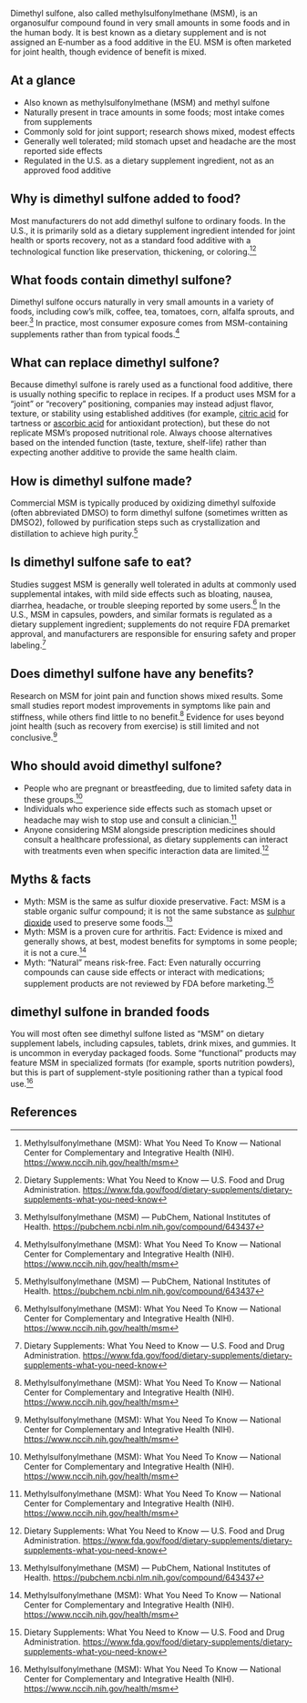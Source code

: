 Dimethyl sulfone, also called methylsulfonylmethane (MSM), is an organosulfur compound found in very small amounts in some foods and in the human body. It is best known as a dietary supplement and is not assigned an E‑number as a food additive in the EU. MSM is often marketed for joint health, though evidence of benefit is mixed.

<!--more-->

## At a glance
- Also known as methylsulfonylmethane (MSM) and methyl sulfone
- Naturally present in trace amounts in some foods; most intake comes from supplements
- Commonly sold for joint support; research shows mixed, modest effects
- Generally well tolerated; mild stomach upset and headache are the most reported side effects
- Regulated in the U.S. as a dietary supplement ingredient, not as an approved food additive

## Why is dimethyl sulfone added to food?
Most manufacturers do not add dimethyl sulfone to ordinary foods. In the U.S., it is primarily sold as a dietary supplement ingredient intended for joint health or sports recovery, not as a standard food additive with a technological function like preservation, thickening, or coloring.[^2][^3]

## What foods contain dimethyl sulfone?
Dimethyl sulfone occurs naturally in very small amounts in a variety of foods, including cow’s milk, coffee, tea, tomatoes, corn, alfalfa sprouts, and beer.[^1] In practice, most consumer exposure comes from MSM-containing supplements rather than from typical foods.[^2]

## What can replace dimethyl sulfone?
Because dimethyl sulfone is rarely used as a functional food additive, there is usually nothing specific to replace in recipes. If a product uses MSM for a “joint” or “recovery” positioning, companies may instead adjust flavor, texture, or stability using established additives (for example, [citric acid](/e330-citric-acid) for tartness or [ascorbic acid](/e300-ascorbic-acid) for antioxidant protection), but these do not replicate MSM’s proposed nutritional role. Always choose alternatives based on the intended function (taste, texture, shelf-life) rather than expecting another additive to provide the same health claim.

## How is dimethyl sulfone made?
Commercial MSM is typically produced by oxidizing dimethyl sulfoxide (often abbreviated DMSO) to form dimethyl sulfone (sometimes written as DMSO2), followed by purification steps such as crystallization and distillation to achieve high purity.[^1]

## Is dimethyl sulfone safe to eat?
Studies suggest MSM is generally well tolerated in adults at commonly used supplemental intakes, with mild side effects such as bloating, nausea, diarrhea, headache, or trouble sleeping reported by some users.[^2] In the U.S., MSM in capsules, powders, and similar formats is regulated as a dietary supplement ingredient; supplements do not require FDA premarket approval, and manufacturers are responsible for ensuring safety and proper labeling.[^3]

## Does dimethyl sulfone have any benefits?
Research on MSM for joint pain and function shows mixed results. Some small studies report modest improvements in symptoms like pain and stiffness, while others find little to no benefit.[^2] Evidence for uses beyond joint health (such as recovery from exercise) is still limited and not conclusive.[^2]

## Who should avoid dimethyl sulfone?
- People who are pregnant or breastfeeding, due to limited safety data in these groups.[^2]
- Individuals who experience side effects such as stomach upset or headache may wish to stop use and consult a clinician.[^2]
- Anyone considering MSM alongside prescription medicines should consult a healthcare professional, as dietary supplements can interact with treatments even when specific interaction data are limited.[^3]

## Myths & facts
- Myth: MSM is the same as sulfur dioxide preservative. Fact: MSM is a stable organic sulfur compound; it is not the same substance as [sulphur dioxide](/e220-sulphur-dioxide) used to preserve some foods.[^1]
- Myth: MSM is a proven cure for arthritis. Fact: Evidence is mixed and generally shows, at best, modest benefits for symptoms in some people; it is not a cure.[^2]
- Myth: “Natural” means risk-free. Fact: Even naturally occurring compounds can cause side effects or interact with medications; supplement products are not reviewed by FDA before marketing.[^3]

## dimethyl sulfone in branded foods
You will most often see dimethyl sulfone listed as “MSM” on dietary supplement labels, including capsules, tablets, drink mixes, and gummies. It is uncommon in everyday packaged foods. Some “functional” products may feature MSM in specialized formats (for example, sports nutrition powders), but this is part of supplement-style positioning rather than a typical food use.[^2]

## References
[^1]: Methylsulfonylmethane (MSM) — PubChem, National Institutes of Health. https://pubchem.ncbi.nlm.nih.gov/compound/643437
[^2]: Methylsulfonylmethane (MSM): What You Need To Know — National Center for Complementary and Integrative Health (NIH). https://www.nccih.nih.gov/health/msm
[^3]: Dietary Supplements: What You Need to Know — U.S. Food and Drug Administration. https://www.fda.gov/food/dietary-supplements/dietary-supplements-what-you-need-know
